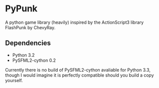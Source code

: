 PyPunk
======

A python game library (heavily) inspired by the ActionScript3 library FlashPunk by ChevyRay.

Dependencies
------------

* Python 3.2
* PySFML2-cython 0.2

Currently there is no build of PySFML2-cython avaliable for Python 3.3, though I would imagine
it is perfectly compatible should you build a copy yourself.